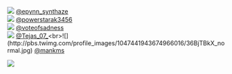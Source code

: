 
 ![](http://pbs.twimg.com/profile_images/1442453898904571908/agmGjMiG_normal.jpg) [@epynn_synthaze](https://twitter.com/epynn_synthaze)<br>![](http://pbs.twimg.com/profile_images/1437429343676874763/EHaQ2Cwr_normal.jpg) [@powerstarak3456](https://twitter.com/powerstarak3456)<br>![](http://pbs.twimg.com/profile_images/1386492432657698819/2m24zJDd_normal.jpg) [@voteofsadness](https://twitter.com/voteofsadness)<br>![](http://pbs.twimg.com/profile_images/1435853358057721864/ty229YZ9_normal.jpg) [@Tejas_07_](https://twitter.com/Tejas_07_)<br>![](http://pbs.twimg.com/profile_images/1047441943674966016/36BjTBkX_normal.jpg) [@mankms](https://twitter.com/mankms)<br> 

![](https://visitor-badge.laobi.icu/badge?page_id=ponder)
